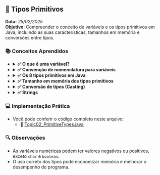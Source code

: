 ## 📌 Tipos Primitivos
**Data:** _25/02/2025_  
**Objetivo**: Compreender o conceito de variáveis e os tipos primitivos em Java, incluindo as suas características, tamanhos em memória e conversões entre tipos.

### 📚 Conceitos Aprendidos

- <details>
      <summary><b> ✅ O que é uma variável? </b></summary>

    - Uma variável é um espaço reservado na memória para armazenar um valor que pode ser utilizado e manipulado ao longo do programa.
  </details>

- <details>
      <summary><b> ✅ Convenção de nomenclatura para variáveis </b></summary>

    - O nome deve ser descritivo e seguir a convenção `camelCase`.
    - Exemplo: `idade`, `precoProduto`, `quantidadeEstoque`.
    - Não pode começar com números e não pode conter espaços.
  </details>

- <details>
      <summary><b> ✅ Os 8 tipos primitivos em Java </b></summary>

    - Todos devem ser escritos em letras minúsculas.
    - Tipos numéricos inteiros: `byte`, `short`, `int`, `long`.
    - Tipos numéricos com casas decimais: `float`, `double`.
    - Tipo lógico: `boolean` (`true` ou `false`).
    - Tipo caractere: `char`, que pode ser representado por uma letra entre aspas simples (`'A'`), um número ASCII ou um código Unicode.

  </details>

- <details>
  <summary><b> ✅ Tamanho em memória dos tipos primitivos </b></summary>

  | Tipo      | Tamanho  | Faixa de valores armazenáveis                          | Valor Padrão |
  |-----------|---------|---------------------------------------------------------|--------------|
  | `byte`    | 1 byte  | -128 a 127                                              | 0            |
  | `short`   | 2 bytes | -32.768 a 32.767                                        | 0            |
  | `int`     | 4 bytes | -2.147.483.648 a 2.147.483.647                          | 0            |
  | `long`    | 8 bytes | -9.223.372.036.854.775.808 a 9.223.372.036.854.775.807  | 0L           |
  | `float`   | 4 bytes | 3.4e−038 a 3.4e+038                                     | 0.0F         |
  | `double`  | 8 bytes | 1.7e−308 a 1.7e+308                                     | 0.0D         |
  | `boolean` | 1 bit   | `true` ou `false`                                       | `false`      |
  | `char`    | 2 bytes | Representa um único caractere                           | `\u0000`     |

  </details>

- <details>
      <summary><b> ✅ Conversão de tipos (Casting) </b></summary>

  - **Conversão implícita:** Quando um tipo menor é convertido automaticamente para um tipo maior.
     ```java
     int number = 10;
     double decimalNumber = number; // Conversão implícita de int para double
     ```  
  - **Conversão explícita:** Necessária quando um tipo maior precisa ser convertido para um menor.
    ```java
    double value = 9.99;
    int integerValue = (int) value; // Perde a parte decimal (9)
    ```  
  </details>

- <details>
      <summary><b> ✅ Strings </b></summary>

    - Strings devem estar entre **aspas duplas** (`"texto"`).
    - Aspas simples (`'c'`) são usadas apenas para **caracteres literais** (`char`).
    - **String não é um tipo primitivo**, mas sim um objeto; por isso, começa com `S` maiúsculo.
    - Exemplo:
      ```java
      String name = "DevDeividMoura";
      char nameInitial  = 'D';
      ```  
  </details>

### 💻 Implementação Prática
- Você pode conferir o código completo neste arquivo:
  - 🔢 [Topic02_PrimitiveTypes.java](https://github.com/DevDeividMoura/maratona-java/tree/main/docs/com.devdeividmoura.maratonajava.introduction/Topic02_PrimitiveTypes.md)

### 🔍 Observações
- As variáveis numéricas podem ter valores negativos ou positivos, exceto `char` e `boolean`.
- O uso correto dos tipos pode economizar memória e melhorar o desempenho do programa.  
